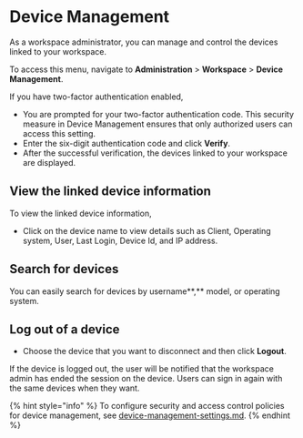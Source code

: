 # Device Management

As a workspace administrator, you can manage and control the devices linked to your workspace.&#x20;

To access this menu, navigate to **Administration** > **Workspace** >  **Device Management**.&#x20;

If you have two-factor authentication enabled,

* You are prompted for your two-factor authentication code. This security measure in Device Management ensures that only authorized users can access this setting.
* Enter the six-digit authentication code and click **Verify**.
* After the successful verification, the devices linked to your workspace are displayed. &#x20;

## **View the linked device information**

To view the linked device information,

* Click on the device name to view details such as Client, Operating system, User, Last Login, Device Id, and IP address.

## Search for devices

You can easily search for devices by username**,** model, or operating system.

## **Log out of a device**

* Choose the device that you want to disconnect and then click **Logout**.&#x20;

If the device is logged out, the user will be notified that the workspace admin has ended the session on the device. Users can sign in again with the same devices when they want.

{% hint style="info" %}
To configure security and access control policies for device management, see [device-management-settings.md](settings/device-management-settings.md "mention").
{% endhint %}
